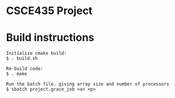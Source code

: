 # CSCE435 Project
# Build instructions
    Initialize cmake build:
    $ . build.sh

    Re-build code:
    $ . make

    Run the batch file, giving array size and number of processors
    $ sbatch project.grace_job <a> <p>